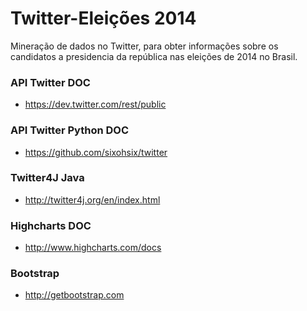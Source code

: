 Twitter-Eleições 2014
==============

Mineração de dados no Twitter, para obter informações sobre os candidatos a presidencia da república nas eleições de 2014 no Brasil.

### API Twitter DOC

*   https://dev.twitter.com/rest/public

### API Twitter Python DOC

*   https://github.com/sixohsix/twitter

### Twitter4J Java

*	http://twitter4j.org/en/index.html

### Highcharts DOC

*	http://www.highcharts.com/docs

### Bootstrap

*	http://getbootstrap.com